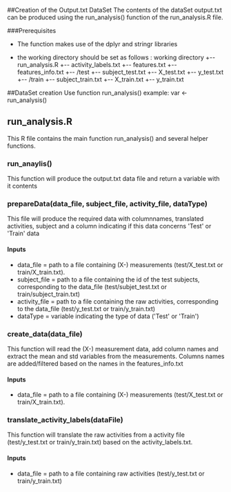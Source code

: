 ##Creation of the Output.txt DataSet
The contents of the dataSet output.txt can be produced using the run_analysis() function of the run_analysis.R file. 

###Prerequisites
* The function makes use of the dplyr and stringr libraries

* the working directory should be set as follows :
	working directory
	    +-- run_analysis.R
	    +-- activity_labels.txt
	    +-- features.txt
	    +-- features_info.txt
	    +-- /test
		  +-- subject_test.txt
                  +-- X_test.txt
                  +-- y_test.txt
	    +-- /train
		  +-- subject_train.txt
		  +-- X_train.txt
	          +-- y_train.txt

##DataSet creation
Use function run_analysis()
	example: var <- run_analysis()

## run_analysis.R
This R file contains the main function run_analysis() and several helper functions.

### run_anaylis()
This function will produce the output.txt data file and return a variable with it contents

### prepareData(data_file, subject_file, activity_file, dataType)
This file will produce the required data with columnnames, translated activities, subject and a column indicating if this data concerns 'Test' or 'Train' data
#### Inputs
* data_file = path to a file containing (X-) measurements (test/X_test.txt or train/X_train.txt).
* subject_file = path to a file containing the id of the test subjects, corresponding to the data_file (test/subjet_test.txt or train/subject_train.txt)
* activity_file = path to a file containing the raw activities, corresponding to the data_file (test/y_test.txt or train/y_train.txt)
* dataType = variable indicating the type of data ('Test' or 'Train')

### create_data(data_file)
This function will read the (X-) measurement data, add column names and extract the mean and std variables from the measurements.
Columns names are added/filtered based on the names in the features_info.txt
#### Inputs
* data_file = path to a file containing (X-) measurements (test/X_test.txt or train/X_train.txt).

### translate_activity_labels(dataFile)
This function will translate the raw activities from a activity file (test/y_test.txt or train/y_train.txt) based on the activity_labels.txt.
#### Inputs
* data_file = path to a file containing raw activities (test/y_test.txt or train/y_train.txt)



